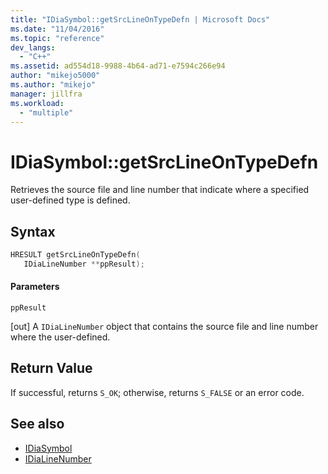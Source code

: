 ```yaml
---
title: "IDiaSymbol::getSrcLineOnTypeDefn | Microsoft Docs"
ms.date: "11/04/2016"
ms.topic: "reference"
dev_langs:
  - "C++"
ms.assetid: ad554d18-9988-4b64-ad71-e7594c266e94
author: "mikejo5000"
ms.author: "mikejo"
manager: jillfra
ms.workload:
  - "multiple"
---
```

# IDiaSymbol::getSrcLineOnTypeDefn
Retrieves the source file and line number that indicate where a specified user-defined type is defined.

## Syntax

```C++
HRESULT getSrcLineOnTypeDefn(
   IDiaLineNumber **ppResult);
```

#### Parameters
 `ppResult`

[out] A `IDiaLineNumber` object that contains the source file and line number where the user-defined.

## Return Value
 If successful, returns `S_OK`; otherwise, returns `S_FALSE` or an error code.

## See also
- [IDiaSymbol](../../debugger/debug-interface-access/idiasymbol.md)
- [IDiaLineNumber](../../debugger/debug-interface-access/idialinenumber.md)